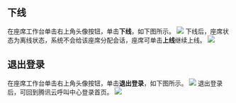 ﻿## 下线
在座席工作台单击右上角头像按钮，单击**下线**，如下图所示。
![](https://qcloudimg.tencent-cloud.cn/raw/0d3db3c05ca8e586fe1a6552ff39d37c.png)
下线后，座席状态为离线状态，系统不会给该座席分配会话，座席可单击**上线**继续上线。
![](https://qcloudimg.tencent-cloud.cn/raw/60e9c58514ccd4e7dd03ed2cc882dffe.png)

## 退出登录
在座席工作台单击右上角头像按钮，单击**退出登录**，如下图所示。
![](https://qcloudimg.tencent-cloud.cn/raw/a471952dc96347d022c296baa7e695d6.png)
退出登录后，可回到腾讯云呼叫中心登录首页。
![](https://qcloudimg.tencent-cloud.cn/raw/04c6a97de68152e90a740c5df6e81eb2.png)